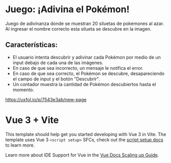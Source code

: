 # Juego: ¡Adivina el Pokémon!
Juego de adivinanza donde se muestran 20 siluetas de pokemones al azar. Al ingresar el nombre correcto esta silueta se descubre en la imagen.

## Características:
* El usuario intenta descubrir y adivinar cada Pokémon por medio de un input debajo de cada una de las imágenes.
* En caso de que sea incorrecto, un mensaje le notifica el error.
* En caso de que sea correcto, el Pokémon se descubre, desapareciendo el campo de input y el botón "Descubrir".
* Un contador muestra la cantidad de Pokémon descubiertos hasta el momento.

https://uxfol.io/p/7543e3ab/new-page



# Vue 3 + Vite

This template should help get you started developing with Vue 3 in Vite. The template uses Vue 3 `<script setup>` SFCs, check out the [script setup docs](https://v3.vuejs.org/api/sfc-script-setup.html#sfc-script-setup) to learn more.

Learn more about IDE Support for Vue in the [Vue Docs Scaling up Guide](https://vuejs.org/guide/scaling-up/tooling.html#ide-support).
